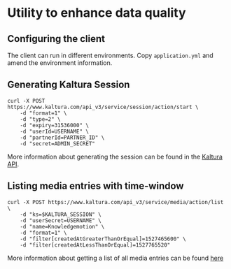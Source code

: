 # Utility to enhance data quality

## Configuring the client

The client can run in different environments. Copy `application.yml` and amend the environment information.

## Generating Kaltura Session

```
curl -X POST https://www.kaltura.com/api_v3/service/session/action/start \
    -d "format=1" \
    -d "type=2" \
    -d "expiry=31536000" \
    -d "userId=USERNAME" \
    -d "partnerId=PARTNER_ID" \
    -d "secret=ADMIN_SECRET"
```

More information about generating the session can be found in the [Kaltura API](https://developer.kaltura.com/api-docs/Generate_API_Sessions/session/session_start).

## Listing media entries with time-window
```
curl -X POST https://www.kaltura.com/api_v3/service/media/action/list \
    -d "ks=$KALTURA_SESSION" \
    -d "userSecret=USERNAME" \
    -d "name=Knowledgemotion" \
    -d "format=1" \
    -d "filter[createdAtGreaterThanOrEqual]=1527465600" \
    -d "filter[createdAtLessThanOrEqual]=1527765520"
```

More information about getting a list of all media entries can be found [here](https://developer.kaltura.com/console/Ingest_and_Upload_Media/media/media_list?query=list)


